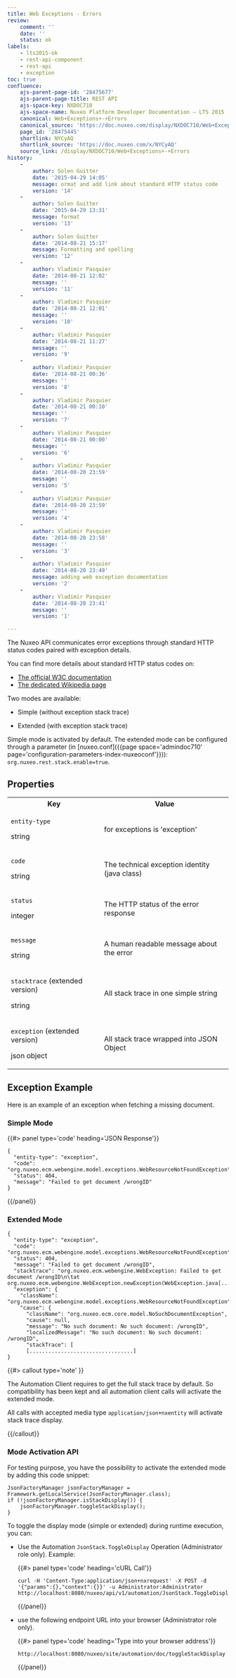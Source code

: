 ```yaml
---
title: Web Exceptions - Errors
review:
    comment: ''
    date: ''
    status: ok
labels:
    - lts2015-ok
    - rest-api-component
    - rest-api
    - exception
toc: true
confluence:
    ajs-parent-page-id: '28475677'
    ajs-parent-page-title: REST API
    ajs-space-key: NXDOC710
    ajs-space-name: Nuxeo Platform Developer Documentation — LTS 2015
    canonical: Web+Exceptions+-+Errors
    canonical_source: 'https://doc.nuxeo.com/display/NXDOC710/Web+Exceptions+-+Errors'
    page_id: '28475445'
    shortlink: NYCyAQ
    shortlink_source: 'https://doc.nuxeo.com/x/NYCyAQ'
    source_link: /display/NXDOC710/Web+Exceptions+-+Errors
history:
    - 
        author: Solen Guitter
        date: '2015-04-29 14:05'
        message: ormat and add link about standard HTTP status code
        version: '14'
    - 
        author: Solen Guitter
        date: '2015-04-29 13:31'
        message: format
        version: '13'
    - 
        author: Solen Guitter
        date: '2014-08-21 15:17'
        message: Formatting and spelling
        version: '12'
    - 
        author: Vladimir Pasquier
        date: '2014-08-21 12:02'
        message: ''
        version: '11'
    - 
        author: Vladimir Pasquier
        date: '2014-08-21 12:01'
        message: ''
        version: '10'
    - 
        author: Vladimir Pasquier
        date: '2014-08-21 11:27'
        message: ''
        version: '9'
    - 
        author: Vladimir Pasquier
        date: '2014-08-21 00:36'
        message: ''
        version: '8'
    - 
        author: Vladimir Pasquier
        date: '2014-08-21 00:10'
        message: ''
        version: '7'
    - 
        author: Vladimir Pasquier
        date: '2014-08-21 00:00'
        message: ''
        version: '6'
    - 
        author: Vladimir Pasquier
        date: '2014-08-20 23:59'
        message: ''
        version: '5'
    - 
        author: Vladimir Pasquier
        date: '2014-08-20 23:59'
        message: ''
        version: '4'
    - 
        author: Vladimir Pasquier
        date: '2014-08-20 23:58'
        message: ''
        version: '3'
    - 
        author: Vladimir Pasquier
        date: '2014-08-20 23:49'
        message: adding web exception documentation
        version: '2'
    - 
        author: Vladimir Pasquier
        date: '2014-08-20 23:41'
        message: ''
        version: '1'

---
```

The Nuxeo API communicates error exceptions through standard HTTP status codes paired with exception details.

You can find more details about standard HTTP status codes on:

*   [The official W3C documentation](http://www.w3.org/Protocols/rfc2616/rfc2616-sec10.html)
*   [The dedicated Wikipedia page](http://en.wikipedia.org/wiki/List_of_HTTP_status_codes)

Two modes are available:

*   Simple (without exception stack trace)

*   Extended (with exception stack trace)

Simple mode is activated by default. The extended mode can be configured through a parameter (in [nuxeo.conf]({{page space='admindoc710' page='configuration-parameters-index-nuxeoconf'}})): `org.nuxeo.rest.stack.enable=true`.

## Properties

<div class="table-scroll"><table class="hover"><tbody><tr><th colspan="1">Key</th><th colspan="1">Value</th></tr><tr><td colspan="1">

`entity-type`

string

</td><td colspan="1">for exceptions is 'exception'</td></tr><tr><td colspan="1">

`code`

string

</td><td colspan="1">The technical exception identity (java class)</td></tr><tr><td colspan="1">

`status`

integer

</td><td colspan="1">The HTTP status of the error response</td></tr><tr><td colspan="1">

`message`

string

</td><td colspan="1">A human readable message about the error</td></tr><tr><td colspan="1">

`stacktrace` (extended version)

string

</td><td colspan="1">All stack trace in one simple string</td></tr><tr><td colspan="1">

`exception` (extended version)

json object

</td><td colspan="1">All stack trace wrapped into JSON Object</td></tr></tbody></table></div>

## Exception Example

Here is an example of an exception when fetching a missing document.

### Simple Mode

{{#> panel type='code' heading='JSON Response'}}

```
{
  "entity-type": "exception",
  "code": "org.nuxeo.ecm.webengine.model.exceptions.WebResourceNotFoundException",
  "status": 404,
  "message": "Failed to get document /wrongID"
}
```

{{/panel}}

### Extended Mode

```
{
  "entity-type": "exception",
  "code": "org.nuxeo.ecm.webengine.model.exceptions.WebResourceNotFoundException",
  "status": 404,
  "message": "Failed to get document /wrongID",
  "stacktrace": "org.nuxeo.ecm.webengine.WebException: Failed to get document /wrongID\n\tat org.nuxeo.ecm.webengine.WebException.newException(WebException.java[.........]
  "exception": {
    "className": "org.nuxeo.ecm.webengine.model.exceptions.WebResourceNotFoundException",
    "cause": {
      "className": "org.nuxeo.ecm.core.model.NoSuchDocumentException",
      "cause": null,
      "message": "No such document: No such document: /wrongID",
      "localizedMessage": "No such document: No such document: /wrongID",
      "stackTrace": [
      [.................................]
}
```

{{#> callout type='note' }}

The Automation Client requires to get the full stack trace by default. So compatibility has been kept and all automation client calls will activate the extended mode.

All calls with accepted media type `application/json+nxentity` will activate stack trace display.

{{/callout}}

### Mode Activation API

For testing purpose, you have the possibility to activate the extended mode by adding this code snippet:

```
JsonFactoryManager jsonFactoryManager = Framework.getLocalService(JsonFactoryManager.class);
if (!jsonFactoryManager.isStackDisplay()) {
    jsonFactoryManager.toggleStackDisplay();
}
```

To toggle the display mode (simple or extended) during runtime execution, you can:

*   Use the Automation `JsonStack.ToggleDisplay` Operation (Administrator role only).
    Example:

    {{#> panel type='code' heading='cURL Call'}}

    ```
    curl -H 'Content-Type:application/json+nxrequest' -X POST -d '{"params":{},"context":{}}' -u Administrator:Administrator http://localhost:8080/nuxeo/api/v1/automation/JsonStack.ToggleDisplay
    ```

    {{/panel}}
*   use the following endpoint URL into your browser (Administrator role only).

    {{#> panel type='code' heading='Type into your browser address'}}

    ```
    http://localhost:8080/nuxeo/site/automation/doc/toggleStackDisplay
    ```

    {{/panel}}